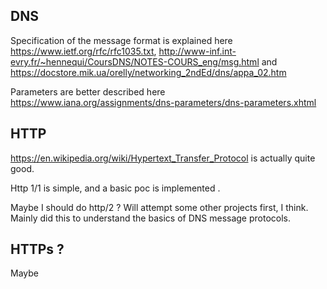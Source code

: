 
## DNS
Specification of the message format is explained here https://www.ietf.org/rfc/rfc1035.txt, http://www-inf.int-evry.fr/~hennequi/CoursDNS/NOTES-COURS_eng/msg.html and https://docstore.mik.ua/orelly/networking_2ndEd/dns/appa_02.htm

Parameters are better described here https://www.iana.org/assignments/dns-parameters/dns-parameters.xhtml

## HTTP
https://en.wikipedia.org/wiki/Hypertext_Transfer_Protocol is actually quite good.

Http 1/1 is simple, and a basic poc is implemented .

Maybe I should do http/2 ? Will attempt some other projects first, I think. Mainly did this to understand the basics of DNS message protocols.

## HTTPs ? 
Maybe

